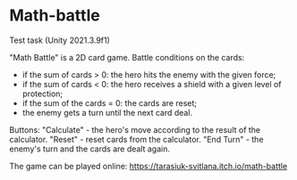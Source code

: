 # Math-battle
Test task (Unity 2021.3.9f1)

"Math Battle" is a 2D card game.
Battle conditions on the cards:
- if the sum of cards > 0: the hero hits the enemy with the given force;
- if the sum of cards < 0: the hero receives a shield with a given level of protection;
- if the sum of the cards = 0: the cards are reset;
- the enemy gets a turn until the next card deal.

Buttons:
"Calculate" - the hero's move according to the result of the calculator.
"Reset" - reset cards from the calculator.
"End Turn" - the enemy's turn and the cards are dealt again.

The game can be played online: https://tarasiuk-svitlana.itch.io/math-battle
